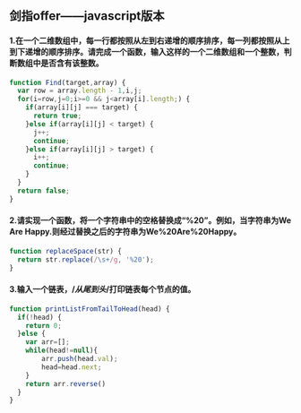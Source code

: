## 剑指offer——javascript版本
#### 1.在一个二维数组中，每一行都按照从左到右递增的顺序排序，每一列都按照从上到下递增的顺序排序。请完成一个函数，输入这样的一个二维数组和一个整数，判断数组中是否含有该整数。
```javascript
function Find(target,array) {
  var row = array.length - 1,i,j;
  for(i=row,j=0;i>=0 && j<array[i].length;) {
    if(array[i][j] === target) {
      return true;
    }else if(array[i][j] < target) {
      j++;
      continue;
    }else if(array[i][j] > target) {
      i++;
      continue;
    }
  }
  return false;
}
```
#### 2.请实现一个函数，将一个字符串中的空格替换成“%20”。例如，当字符串为We Are Happy.则经过替换之后的字符串为We%20Are%20Happy。
```javascript
function replaceSpace(str) {
  return str.replace(/\s+/g, '%20');
}
```
#### 3.输入一个链表，/*从尾到头*/打印链表每个节点的值。
```javascript
function printListFromTailToHead(head) {
  if(!head) {
    return 0;
  }else {
    var arr=[];
    while(head!=null){
        arr.push(head.val);
        head=head.next;
    }
    return arr.reverse()
  }
}
```

